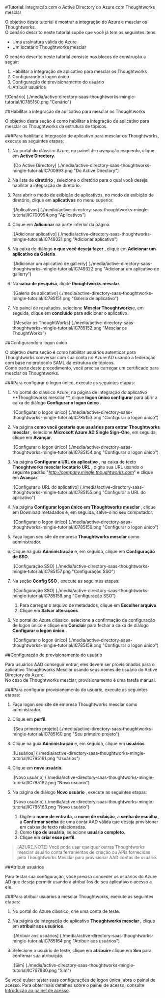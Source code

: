 <properties 
    pageTitle="Tutorial: Integração com o Active Directory do Azure com Thoughtworks mesclar | Microsoft Azure" 
    description="Aprenda a usar Thoughtworks mesclar com o Active Directory do Azure para habilitar o logon único, provisionamento automatizado e muito mais!" 
    services="active-directory" 
    authors="jeevansd"  
    documentationCenter="na" 
     manager="femila"/>
<tags 
    ms.service="active-directory" 
    ms.devlang="na" 
    ms.topic="article" 
    ms.tgt_pltfrm="na" 
    ms.workload="identity" 
    ms.date="09/11/2016" 
    ms.author="jeedes" />

#<a name="tutorial-azure-active-directory-integration-with-thoughtworks-mingle"></a>Tutorial: Integração com o Active Directory do Azure com Thoughtworks mesclar
  
O objetivo deste tutorial é mostrar a integração do Azure e mesclar os Thoughtworks.  
O cenário descrito neste tutorial supõe que você já tem os seguintes itens:

-   Uma assinatura válida do Azure
-   Um locatário Thoughtworks mesclar
  
O cenário descrito neste tutorial consiste nos blocos de construção a seguir:

1.  Habilitar a integração de aplicativo para mesclar os Thoughtworks
2.  Configurando o logon único
3.  Configuração de provisionamento do usuário
4.  Atribuir usuários

![Cenário] (./media/active-directory-saas-thoughtworks-mingle-tutorial/IC785150.png "Cenário")

##<a name="enabling-the-application-integration-for-thoughtworks-mingle"></a>Habilitar a integração de aplicativo para mesclar os Thoughtworks
  
O objetivo desta seção é como habilitar a integração de aplicativo para mesclar os Thoughtworks da estrutura de tópicos.

###<a name="to-enable-the-application-integration-for-thoughtworks-mingle-perform-the-following-steps"></a>Para habilitar a integração de aplicativo para mesclar os Thoughtworks, execute as seguintes etapas:

1.  No portal do clássico Azure, no painel de navegação esquerdo, clique em **Active Directory**.

    ![Do Active Directory] (./media/active-directory-saas-thoughtworks-mingle-tutorial/IC700993.png "Do Active Directory")

2.  Na lista de **diretório** , selecione o diretório para o qual você deseja habilitar a integração de diretório.

3.  Para abrir o modo de exibição de aplicativos, no modo de exibição de diretório, clique em **aplicativos** no menu superior.

    ![Aplicativos] (./media/active-directory-saas-thoughtworks-mingle-tutorial/IC700994.png "Aplicativos")

4.  Clique em **Adicionar** na parte inferior da página.

    ![Adicionar aplicativo] (./media/active-directory-saas-thoughtworks-mingle-tutorial/IC749321.png "Adicionar aplicativo")

5.  Na caixa de diálogo **o que você deseja fazer** , clique em **Adicionar um aplicativo da Galeria**.

    ![Adicionar um aplicativo de gallerry] (./media/active-directory-saas-thoughtworks-mingle-tutorial/IC749322.png "Adicionar um aplicativo de gallerry")

6.  Na **caixa de pesquisa**, digite **thoughtworks mesclar**.

    ![Galeria de aplicativo] (./media/active-directory-saas-thoughtworks-mingle-tutorial/IC785151.png "Galeria de aplicativo")

7.  No painel de resultados, selecione **Mesclar Thoughtworks**e, em seguida, clique em **concluído** para adicionar o aplicativo.

    ![Mesclar os ThoughtWorks] (./media/active-directory-saas-thoughtworks-mingle-tutorial/IC785152.png "Mesclar os ThoughtWorks")

##<a name="configuring-single-sign-on"></a>Configurando o logon único
  
O objetivo desta seção é como habilitar usuários autenticar para Thoughtworks conversar com sua conta no Azure AD usando a federação com base no protocolo SAML da estrutura de tópicos.  
Como parte deste procedimento, você precisa carregar um certificado para mesclar os Thoughtworks.

###<a name="to-configure-single-sign-on-perform-the-following-steps"></a>Para configurar o logon único, execute as seguintes etapas:

1.  No portal do clássico Azure, na página de integração do aplicativo **Thoughtworks mesclar **, clique **logon único configurar** para abrir a caixa de diálogo **Configurar o logon único** .

    ![Configurar o logon único] (./media/active-directory-saas-thoughtworks-mingle-tutorial/IC785153.png "Configurar o logon único")

2.  Na página **como você gostaria que usuários para entrar Thoughtworks mesclar** , selecione **Microsoft Azure AD Single Sign-On**e, em seguida, clique em **Avançar**.

    ![Configurar o logon único] (./media/active-directory-saas-thoughtworks-mingle-tutorial/IC785154.png "Configurar o logon único")

3.  Na página **Configurar a URL do aplicativo** , na caixa de texto **Thoughtworks mesclar locatário URL** , digite sua URL usando o seguinte padrão "*http://company.mingle.thoughtworks.com*" e clique em **Avançar**.

    ![Configurar a URL do aplicativo] (./media/active-directory-saas-thoughtworks-mingle-tutorial/IC785155.png "Configurar a URL do aplicativo")

4.  Na página **Configurar logon único em Thoughtworks mesclar** , clique em Download metadados e, em seguida, salve-o no seu computador.

    ![Configurar o logon único] (./media/active-directory-saas-thoughtworks-mingle-tutorial/IC785156.png "Configurar o logon único")

5.  Faça logon seu site de empresa **Thoughtworks mesclar** como administrador.

6.  Clique na guia **Administração** e, em seguida, clique em **Configuração de SSO**.

    ![Configuração SSO] (./media/active-directory-saas-thoughtworks-mingle-tutorial/IC785157.png "Configuração SSO")

7.  Na seção **Config SSO** , execute as seguintes etapas:

    ![Configuração SSO] (./media/active-directory-saas-thoughtworks-mingle-tutorial/IC785158.png "Configuração SSO")

    1.  Para carregar o arquivo de metadados, clique em **Escolher arquivo**.
    2.  Clique em **Salvar alterações**.

8.  No portal do Azure clássico, selecione a confirmação de configuração de logon único e clique em **Concluir** para fechar a caixa de diálogo **Configurar o logon único** .

    ![Configurar o logon único] (./media/active-directory-saas-thoughtworks-mingle-tutorial/IC785159.png "Configurar o logon único")

##<a name="configuring-user-provisioning"></a>Configuração de provisionamento do usuário
  
Para usuários AAD conseguir entrar, eles devem ser provisionados para o aplicativo Thoughtworks Mesclar usando seus nomes de usuário do Active Directory do Azure.  
No caso de Thoughtworks mesclar, provisionamento é uma tarefa manual.

###<a name="to-configure-user-provisioning-perform-the-following-steps"></a>Para configurar provisionamento do usuário, execute as seguintes etapas:

1.  Faça logon seu site de empresa Thoughtworks mesclar como administrador.

2.  Clique em **perfil**.

    ![Seu primeiro projeto] (./media/active-directory-saas-thoughtworks-mingle-tutorial/IC785160.png "Seu primeiro projeto")

3.  Clique na guia **Administração** e, em seguida, clique em **usuários**.

    ![Usuários] (./media/active-directory-saas-thoughtworks-mingle-tutorial/IC785161.png "Usuários")

4.  Clique em **novo usuário**.

    ![Novo usuário] (./media/active-directory-saas-thoughtworks-mingle-tutorial/IC785162.png "Novo usuário")

5.  Na página de diálogo **Novo usuário** , execute as seguintes etapas:

    ![Novo usuário] (./media/active-directory-saas-thoughtworks-mingle-tutorial/IC785163.png "Novo usuário")

    1.  Digite o **nome de entrada**, o **nome de exibição**, a **senha de escolha**, a **Confirmar senha** de uma conta AAD válida que deseja provisionar em caixas de texto relacionadas.
    2.  Como **tipo de usuário**, selecione **usuário completo**.
    3.  Clique em **criar esse perfil**.

>[AZURE.NOTE] Você pode usar qualquer outras Thoughtworks mesclar usuário conta ferramentas de criação ou APIs fornecidas pela Thoughtworks Mesclar para provisionar AAD contas de usuário.

##<a name="assigning-users"></a>Atribuir usuários
  
Para testar sua configuração, você precisa conceder os usuários do Azure AD que deseja permitir usando a atribuí-los de seu aplicativo o acesso a ele.

###<a name="to-assign-users-to-thoughtworks-mingle-perform-the-following-steps"></a>Para atribuir usuários a mesclar Thoughtworks, execute as seguintes etapas:

1.  No portal do Azure clássico, crie uma conta de teste.

2.  Na página de integração do aplicativo **Thoughtworks mesclar** , clique em **atribuir aos usuários**.

    ![Atribuir aos usuários] (./media/active-directory-saas-thoughtworks-mingle-tutorial/IC785164.png "Atribuir aos usuários")

3.  Selecione o usuário de teste, clique em **atribuir**e clique em **Sim** para confirmar sua atribuição.

    ![Sim] (./media/active-directory-saas-thoughtworks-mingle-tutorial/IC767830.png "Sim")
  
Se você quiser testar suas configurações de logon única, abra o painel de acesso. Para obter mais detalhes sobre o painel de acesso, consulte [Introdução ao painel de acesso](active-directory-saas-access-panel-introduction.md).

